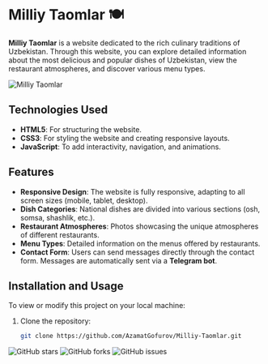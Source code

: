 # Milliy Taomlar 🍽️

**Milliy Taomlar** is a website dedicated to the rich culinary traditions of Uzbekistan. Through this website, you can explore detailed information about the most delicious and popular dishes of Uzbekistan, view the restaurant atmospheres, and discover various menu types.

![Milliy Taomlar](https://github.com/AzamatGofurov/Milliy-Taomlar/blob/main/image/gituchun.gif)

## Technologies Used

- **HTML5**: For structuring the website.
- **CSS3**: For styling the website and creating responsive layouts.
- **JavaScript**: To add interactivity, navigation, and animations.

## Features

- **Responsive Design**: The website is fully responsive, adapting to all screen sizes (mobile, tablet, desktop).
- **Dish Categories**: National dishes are divided into various sections (osh, somsa, shashlik, etc.).
- **Restaurant Atmospheres**: Photos showcasing the unique atmospheres of different restaurants.
- **Menu Types**: Detailed information on the menus offered by restaurants.
- **Contact Form**: Users can send messages directly through the contact form. Messages are automatically sent via a **Telegram bot**.

## Installation and Usage

To view or modify this project on your local machine:

1. Clone the repository:
   ```bash
   git clone https://github.com/AzamatGofurov/Milliy-Taomlar.git
![GitHub stars](https://img.shields.io/github/stars/AzamatGofurov/Milliy-Taomlar)
![GitHub forks](https://img.shields.io/github/forks/AzamatGofurov/Milliy-Taomlar)
![GitHub issues](https://img.shields.io/github/issues/AzamatGofurov/Milliy-Taomlar)
